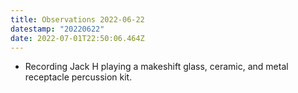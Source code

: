 ```yaml
---
title: Observations 2022-06-22
datestamp: "20220622"
date: 2022-07-01T22:50:06.464Z
---
```

- Recording Jack H playing a makeshift glass, ceramic, and metal receptacle percussion kit.